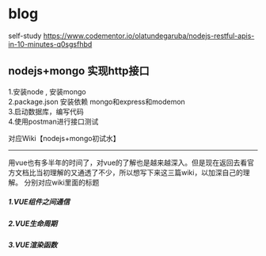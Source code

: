 # blog
self-study 
https://www.codementor.io/olatundegaruba/nodejs-restful-apis-in-10-minutes-q0sgsfhbd

## nodejs+mongo 实现http接口

1.安装node , 安装mongo<br/>
2.package.json 安装依赖 mongo和express和modemon<br/>
3.启动数据库，编写代码<br/>
4.使用postman进行接口测试<br/>

对应Wiki【nodejs+mongo初试水】

------------------------------------------------------------------------------------------------------------------------------------------

用vue也有多半年的时间了，对vue的了解也是越来越深入。但是现在返回去看官方文档比当初理解的又通透了不少，所以想写下来这三篇wiki，以加深自己的理解。
分别对应wiki里面的标题
##### 1.VUE组件之间通信

##### 2.VUE生命周期

##### 3.VUE渲染函数
